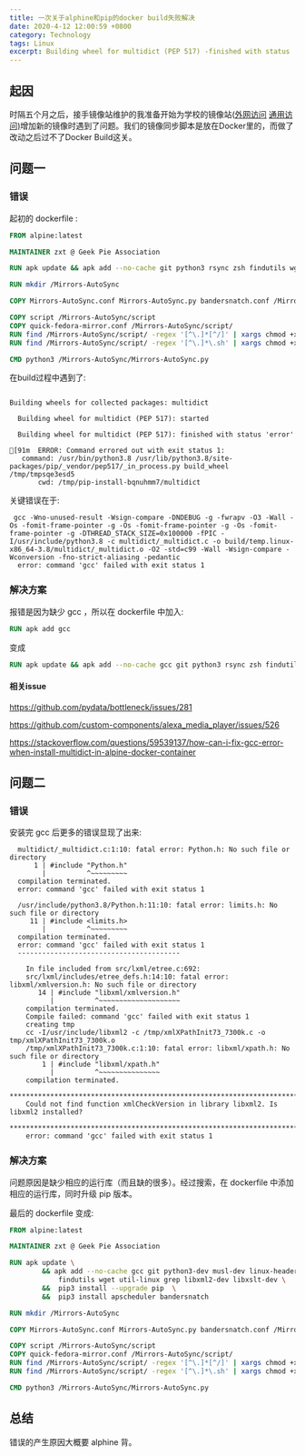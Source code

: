 ```yaml
---
title: 一次关于alphine和pip的docker build失败解决
date: 2020-4-12 12:00:59 +0800
category: Technology
tags: Linux
excerpt: Building wheel for multidict (PEP 517) -finished with status 'error' 
---
```



## 起因

时隔五个月之后，接手镜像站维护的我准备开始为学校的镜像站([外网访问](https://mirrors-wan.geekpie.club/)  [通用访问)](https://mirrors.geekpie.club/)增加新的镜像时遇到了问题。我们的镜像同步脚本是放在Docker里的，而做了改动之后过不了Docker Build这关。

## 问题一

### 错误

起初的 dockerfile :

```dockerfile
FROM alpine:latest

MAINTAINER zxt @ Geek Pie Association

RUN apk update && apk add --no-cache git python3 rsync zsh findutils wget util-linux grep && pip3 install apscheduler bandersnatch

RUN mkdir /Mirrors-AutoSync

COPY Mirrors-AutoSync.conf Mirrors-AutoSync.py bandersnatch.conf /Mirrors-AutoSync/

COPY script /Mirrors-AutoSync/script
COPY quick-fedora-mirror.conf /Mirrors-AutoSync/script/
RUN find /Mirrors-AutoSync/script/ -regex '[^\.]*[^/]' | xargs chmod +x
RUN find /Mirrors-AutoSync/script/ -regex '[^\.]*\.sh' | xargs chmod +x

CMD python3 /Mirrors-AutoSync/Mirrors-AutoSync.py
```

在build过程中遇到了:

```

Building wheels for collected packages: multidict

  Building wheel for multidict (PEP 517): started

  Building wheel for multidict (PEP 517): finished with status 'error'

[91m  ERROR: Command errored out with exit status 1:
   command: /usr/bin/python3.8 /usr/lib/python3.8/site-packages/pip/_vendor/pep517/_in_process.py build_wheel /tmp/tmpsqe3esd5
       cwd: /tmp/pip-install-bqnuhmm7/multidict
```

关键错误在于:

```
 gcc -Wno-unused-result -Wsign-compare -DNDEBUG -g -fwrapv -O3 -Wall -Os -fomit-frame-pointer -g -Os -fomit-frame-pointer -g -Os -fomit-frame-pointer -g -DTHREAD_STACK_SIZE=0x100000 -fPIC -I/usr/include/python3.8 -c multidict/_multidict.c -o build/temp.linux-x86_64-3.8/multidict/_multidict.o -O2 -std=c99 -Wall -Wsign-compare -Wconversion -fno-strict-aliasing -pedantic
  error: command 'gcc' failed with exit status 1
```

### 解决方案

报错是因为缺少 gcc ，所以在 dockerfile 中加入:

```dockerfile
RUN apk add gcc
```

变成

```dockerfile
RUN apk update && apk add --no-cache gcc git python3 rsync zsh findutils wget util-linux grep && pip3 install apscheduler bandersnatch
```

#### 相关issue

https://github.com/pydata/bottleneck/issues/281

https://github.com/custom-components/alexa_media_player/issues/526

https://stackoverflow.com/questions/59539137/how-can-i-fix-gcc-error-when-install-multidict-in-alpine-docker-container

## 问题二

### 错误

安装完 gcc 后更多的错误显现了出来:

```
  multidict/_multidict.c:1:10: fatal error: Python.h: No such file or directory
      1 | #include "Python.h"
        |          ^~~~~~~~~~
  compilation terminated.
  error: command 'gcc' failed with exit status 1
```



```
  /usr/include/python3.8/Python.h:11:10: fatal error: limits.h: No such file or directory
     11 | #include <limits.h>
        |          ^~~~~~~~~~
  compilation terminated.
  error: command 'gcc' failed with exit status 1
  ----------------------------------------
```

```
    In file included from src/lxml/etree.c:692:
    src/lxml/includes/etree_defs.h:14:10: fatal error: libxml/xmlversion.h: No such file or directory
       14 | #include "libxml/xmlversion.h"
          |          ^~~~~~~~~~~~~~~~~~~~~
    compilation terminated.
    Compile failed: command 'gcc' failed with exit status 1
    creating tmp
    cc -I/usr/include/libxml2 -c /tmp/xmlXPathInit73_7300k.c -o tmp/xmlXPathInit73_7300k.o
    /tmp/xmlXPathInit73_7300k.c:1:10: fatal error: libxml/xpath.h: No such file or directory
        1 | #include "libxml/xpath.h"
          |          ^~~~~~~~~~~~~~~~
    compilation terminated.
    *********************************************************************************
    Could not find function xmlCheckVersion in library libxml2. Is libxml2 installed?
    *********************************************************************************
    error: command 'gcc' failed with exit status 1
```

### 解决方案

问题原因是缺少相应的运行库（而且缺的很多）。经过搜索，在 dockerfile 中添加相应的运行库，同时升级 pip 版本。

最后的 dockerfile 变成:

```dockerfile
FROM alpine:latest

MAINTAINER zxt @ Geek Pie Association

RUN apk update \
        && apk add --no-cache gcc git python3-dev musl-dev linux-headers  libc-dev  rsync zsh \
        	findutils wget util-linux grep libxml2-dev libxslt-dev \
        &&  pip3 install --upgrade pip  \
        &&  pip3 install apscheduler bandersnatch

RUN mkdir /Mirrors-AutoSync

COPY Mirrors-AutoSync.conf Mirrors-AutoSync.py bandersnatch.conf /Mirrors-AutoSync/

COPY script /Mirrors-AutoSync/script
COPY quick-fedora-mirror.conf /Mirrors-AutoSync/script/
RUN find /Mirrors-AutoSync/script/ -regex '[^\.]*[^/]' | xargs chmod +x
RUN find /Mirrors-AutoSync/script/ -regex '[^\.]*\.sh' | xargs chmod +x

CMD python3 /Mirrors-AutoSync/Mirrors-AutoSync.py
```



## 总结

错误的产生原因大概要 alphine 背。